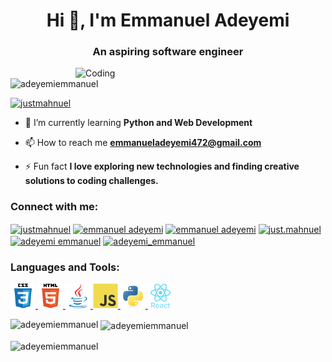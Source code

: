 <h1 align="center">Hi 👋, I'm Emmanuel Adeyemi</h1>
<h3 align="center">An aspiring software engineer</h3>
<img align="right" alt="Coding" width="400" src="https://cdn.dribbble.com/users/1292677/screenshots/6139167/media/fcf7fd0c619bb87706533079240915f3.gif">

<p align="left"> <img src="https://komarev.com/ghpvc/?username=adeyemiemmanuel&label=Profile%20views&color=0e75b6&style=flat" alt="adeyemiemmanuel" /> </p>

<p align="left"> <a href="https://twitter.com/just.mahnuel" target="blank"><img src="https://img.shields.io/twitter/follow/justmahnuel?logo=twitter&style=for-the-badge" alt="justmahnuel" /></a> </p>

- 🌱 I’m currently learning **Python and Web Development**

- 📫 How to reach me **emmanueladeyemi472@gmail.com**

- ⚡ Fun fact **I love exploring new technologies and finding creative solutions to coding challenges.**

<h3 align="left">Connect with me:</h3>
<p align="left">
<a href="https://twitter.com/just.mahnuel" target="blank"><img align="center" src="https://raw.githubusercontent.com/rahuldkjain/github-profile-readme-generator/master/src/images/icons/Social/twitter.svg" alt="justmahnuel" height="30" width="40" /></a>
<a href="https://linkedin.com/in/emmanuel-adeyemi" target="blank"><img align="center" src="https://raw.githubusercontent.com/rahuldkjain/github-profile-readme-generator/master/src/images/icons/Social/linked-in-alt.svg" alt="emmanuel adeyemi" height="30" width="40" /></a>
<a href="https://stackoverflow.com/users/emmanuel adeyemi" target="blank"><img align="center" src="https://raw.githubusercontent.com/rahuldkjain/github-profile-readme-generator/master/src/images/icons/Social/stack-overflow.svg" alt="emmanuel adeyemi" height="30" width="40" /></a>
<a href="https://instagram.com/just.mahnuel" target="blank"><img align="center" src="https://raw.githubusercontent.com/rahuldkjain/github-profile-readme-generator/master/src/images/icons/Social/instagram.svg" alt="just.mahnuel" height="30" width="40" /></a>
<a href="https://www.hackerrank.com/emmanueladeyemi2" target="blank"><img align="center" src="https://raw.githubusercontent.com/rahuldkjain/github-profile-readme-generator/master/src/images/icons/Social/hackerrank.svg" alt="adeyemi emmanuel" height="30" width="40" /></a>
<a href="https://www.leetcode.com/adeyemi_emmanuel" target="blank"><img align="center" src="https://raw.githubusercontent.com/rahuldkjain/github-profile-readme-generator/master/src/images/icons/Social/leet-code.svg" alt="adeyemi_emmanuel" height="30" width="40" /></a>
</p>

<h3 align="left">Languages and Tools:</h3>
<p align="left"> <a href="https://www.w3schools.com/css/" target="_blank" rel="noreferrer"> <img src="https://raw.githubusercontent.com/devicons/devicon/master/icons/css3/css3-original-wordmark.svg" alt="css3" width="40" height="40"/> </a> <a href="https://www.w3.org/html/" target="_blank" rel="noreferrer"> <img src="https://raw.githubusercontent.com/devicons/devicon/master/icons/html5/html5-original-wordmark.svg" alt="html5" width="40" height="40"/> </a> <a href="https://www.java.com" target="_blank" rel="noreferrer"> <img src="https://raw.githubusercontent.com/devicons/devicon/master/icons/java/java-original.svg" alt="java" width="40" height="40"/> </a> <a href="https://developer.mozilla.org/en-US/docs/Web/JavaScript" target="_blank" rel="noreferrer"> <img src="https://raw.githubusercontent.com/devicons/devicon/master/icons/javascript/javascript-original.svg" alt="javascript" width="40" height="40"/> </a> <a href="https://www.python.org" target="_blank" rel="noreferrer"> <img src="https://raw.githubusercontent.com/devicons/devicon/master/icons/python/python-original.svg" alt="python" width="40" height="40"/> </a> <a href="https://reactjs.org/" target="_blank" rel="noreferrer"> <img src="https://raw.githubusercontent.com/devicons/devicon/master/icons/react/react-original-wordmark.svg" alt="react" width="40" height="40"/> </a> </p>

<p><img align="left" src="https://github-readme-stats.vercel.app/api/top-langs?username=adeyemiemmanuel&show_icons=true&locale=en&layout=compact" alt="adeyemiemmanuel" /></p>

<p>&nbsp;<img align="center" src="https://github-readme-stats.vercel.app/api?username=adeyemiemmanuel&show_icons=true&locale=en" alt="adeyemiemmanuel" /></p>

<p><img align="center" src="https://github-readme-streak-stats.herokuapp.com/?user=adeyemiemmanuel&" alt="adeyemiemmanuel" /></p>
